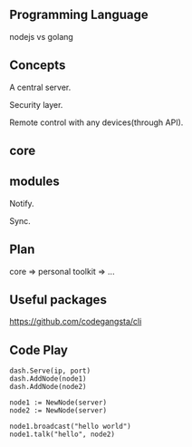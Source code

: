 ## Programming Language

nodejs vs golang

## Concepts

A central server.

Security layer.

Remote control with any devices(through API).

## core

## modules

Notify.

Sync.

## Plan

core => personal toolkit => ...

## Useful packages

https://github.com/codegangsta/cli

## Code Play


```
dash.Serve(ip, port)
dash.AddNode(node1)
dash.AddNode(node2)

node1 := NewNode(server)
node2 := NewNode(server)

node1.broadcast("hello world")
node1.talk("hello", node2)
```